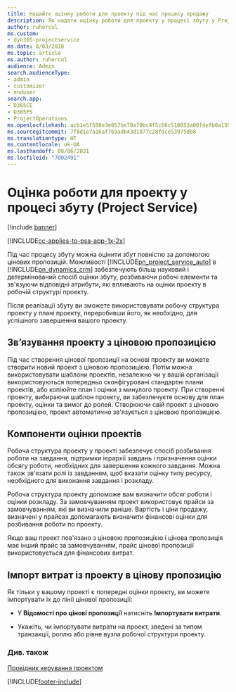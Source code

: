 ```yaml
---
title: Надайте оцінку роботи для проекту під час процесу продажу
description: Як надати оцінку роботи для проекту у процесі збуту у Project Service
author: ruhercul
ms.custom:
- dyn365-projectservice
ms.date: 8/03/2018
ms.topic: article
ms.author: ruhercul
audience: Admin
search.audienceType:
- admin
- customizer
- enduser
search.app:
- D365CE
- D365PS
- ProjectOperations
ms.openlocfilehash: acb1e5f598e3e057be78a70bc4f5c66c510053a08f4efb0a1595cf4853171662
ms.sourcegitcommit: 7f8d1e7a16af769adb43d1877c28fdce53975db8
ms.translationtype: HT
ms.contentlocale: uk-UA
ms.lasthandoff: 08/06/2021
ms.locfileid: "7002491"
---
```

# <a name="provide-work-estimates-for-a-project-during-the-sales-process-project-service"></a>Оцінка роботи для проекту у процесі збуту (Project Service)

[!include [banner](../includes/psa-now-project-operations.md)]

[!INCLUDE[cc-applies-to-psa-app-1x-2x](../includes/cc-applies-to-psa-app-1x-2x.md)]

Під час процесу збуту можна оцінити збут повністю за допомогою цінових пропозицій. Можливості [!INCLUDE[pn_project_service_auto](../includes/pn-project-service-auto.md)] в [!INCLUDE[pn_dynamics_crm](../includes/pn-dynamics-crm.md)] забезпечують більш науковий і детермінований спосіб оцінки збуту, розбиваючи робочі елементи та зв'язуючи відповідні атрибути, які впливають на оцінки проекту в робочій структурі проекту.  
  
 Після реалізації збуту ви зможете використовувати робочу структура проекту у плані проекту, переробивши його, як необхідно, для успішного завершення вашого проекту.  
  
## <a name="link-a-project-to-a-quote-line"></a>Зв’язування проекту з ціновою пропозицією  
 Під час створення цінової пропозиції на основі проекту ви можете створити новий проект з ціновою пропозицією. Потім можна використовувати шаблони проектів, незалежно чи у вашій організації використовуються попередньо сконфігуровані стандартні плани проектів, або копіюйте план і оцінки з минулого проекту. При створенні проекту, вибираючи шаблон проекту, ви забезпечуєте основу для план проекту, оцінки та вимог до ролей. Створюючи свій проект з ціновою пропозицією, проект автоматично зв'язується з ціновою пропозицією.  
  
## <a name="project-estimate-components"></a>Компоненти оцінки проектів  
 Робоча структура проекту у проекті забезпечує спосіб розбивання роботи на завдання, підтримки ієрархії завдань і призначення оцінки обсягу роботи, необхідних для завершення кожного завдання. Можна також зв'язати ролі із завданням, щоб вказати оцінку типу ресурсу, необхідного для виконання завдання і розкладу.  
  
 Робоча структура проекту допоможе вам визначити обсяг роботи і оцінки розкладу. За замовчуванням проект використовує прайси за замовчуванням, які ви визначили раніше. Вартість і ціни продажу, визначені у прайсах допомагають визначити фінансові оцінки для розбивання роботи по проекту.  
  
 Якщо ваш проект пов'язано з ціновою пропозицією і цінова пропозиція має інший прайс за замовчуванням, прайс цінової пропозиції використовується для фінансових витрат.  
  
## <a name="import-estimates-from-a-project-into-a-quote"></a>Імпорт витрат із проекту в цінову пропозицію  
 Як тільки у вашому проекті є попередні оцінки проекту, ви можете імпортувати їх до лінії цінової пропозиції:  
  
-   У **Відомості про цінові пропозиції** натисніть **Імпортувати витрати**. 

-   Укажіть, чи імпортувати витрати на проект, зведені за типом транзакції, роллю або рівне вузла робочої структури проекту.  
  
### <a name="see-also"></a>Див. також  
 [Провідник керування проектом](../psa/project-manager-guide.md)


[!INCLUDE[footer-include](../includes/footer-banner.md)]